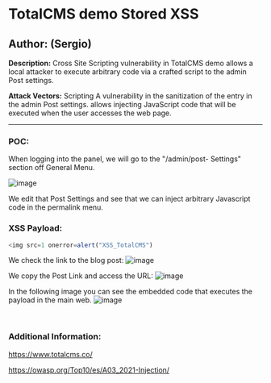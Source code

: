 # TotalCMS demo Stored XSS

## Author: (Sergio)

**Description:** Cross Site Scripting vulnerability in TotalCMS demo allows a local attacker to execute arbitrary code via a crafted script to the admin Post settings.

**Attack Vectors:** Scripting A vulnerability in the sanitization of the entry in the admin Post settings. allows injecting JavaScript code that will be executed when the user accesses the web page.

---

### POC:


When logging into the panel, we will go to the "/admin/post- Settings" section off General Menu.

![image](https://github.com/sromanhu/TotalCMS-Stored-XSS---Post/assets/87250597/729e7e4a-1ebe-4174-9719-e5615f028c55)




We edit that Post Settings and see that we can inject arbitrary Javascript code in the permalink menu.


### XSS Payload:

```js
<img src=1 onerror=alert("XSS_TotalCMS")
```



We check the link to the blog post:
![image](https://github.com/sromanhu/TotalCMS-Stored-XSS---Post/assets/87250597/dec3a06c-9cc0-4426-8947-a01be863ecdd)



We copy the Post Link and access the URL:
![image](https://github.com/sromanhu/TotalCMS-Stored-XSS---Post/assets/87250597/72dd8586-3292-46f9-8854-510b70f48c8d)




In the following image you can see the embedded code that executes the payload in the main web.
![image](https://github.com/sromanhu/TotalCMS-Stored-XSS---Post/assets/87250597/6adc8581-ffc2-4c0d-a4ea-450d1d278547)





</br>

### Additional Information:
https://www.totalcms.co/

https://owasp.org/Top10/es/A03_2021-Injection/

